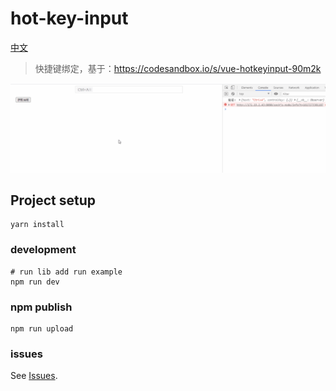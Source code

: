 # hot-key-input

[中文](./README.cn.md)

> 快捷键绑定，基于：https://codesandbox.io/s/vue-hotkeyinput-90m2k

![](examples/assets/hot-key-input01.gif)

## Project setup

```
yarn install
```

### development

```shell
# run lib add run example
npm run dev
```

### npm publish

```
npm run upload
```

### issues

See [Issues](https://github.com/shuaninfo/hot-key-input/issues).